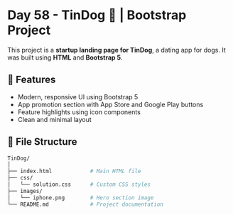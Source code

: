 # Day 58 - TinDog 🐶 | Bootstrap Project

This project is a **startup landing page for TinDog**, a dating app for dogs. It was built using **HTML** and **Bootstrap 5**.

## 🚀 Features

* Modern, responsive UI using Bootstrap 5  
* App promotion section with App Store and Google Play buttons  
* Feature highlights using icon components  
* Clean and minimal layout  

## 📂 File Structure

```bash
TinDog/
│
├── index.html            # Main HTML file
├── css/
│   └── solution.css      # Custom CSS styles
├── images/
│   └── iphone.png        # Hero section image
└── README.md             # Project documentation
